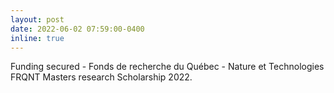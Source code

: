 ```yaml
---
layout: post
date: 2022-06-02 07:59:00-0400
inline: true
---
```


Funding secured - Fonds de recherche du Québec - Nature et Technologies FRQNT Masters research Scholarship 2022.